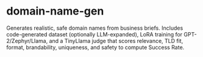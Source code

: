 # domain-name-gen
Generates realistic, safe domain names from business briefs. Includes code-generated dataset (optionally LLM-expanded), LoRA training for GPT-2/Zephyr/Llama, and a TinyLlama judge that scores relevance, TLD fit, format, brandability, uniqueness, and safety to compute Success Rate.
